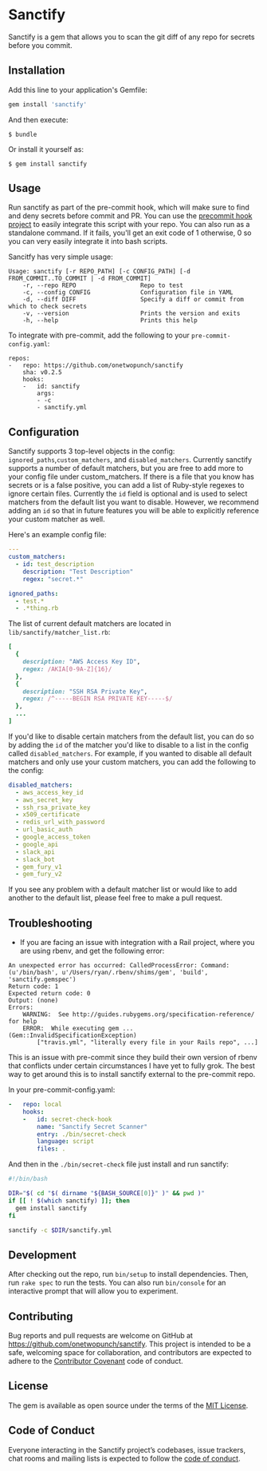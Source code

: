 # Sanctify

Sanctify is a gem that allows you to scan the git diff of any repo for secrets before you commit.

## Installation

Add this line to your application's Gemfile:

```ruby
gem install 'sanctify'
```

And then execute:

    $ bundle

Or install it yourself as:

    $ gem install sanctify

## Usage

Run sanctify as part of the pre-commit hook, which will make sure to find and deny secrets before commit and PR. You can use the [precommit hook project](http://pre-commit.com/) to easily integrate this script with your repo. You can also run as a standalone command. If it fails, you'll get an exit code of 1 otherwise, 0 so you can very easily integrate it into bash scripts.

Sancitfy has very simple usage:

```
Usage: sanctify [-r REPO_PATH] [-c CONFIG_PATH] [-d FROM_COMMIT..TO_COMMIT | -d FROM_COMMIT]
    -r, --repo REPO                  Repo to test
    -c, --config CONFIG              Configuration file in YAML
    -d, --diff DIFF                  Specify a diff or commit from which to check secrets
    -v, --version                    Prints the version and exits
    -h, --help                       Prints this help
```

To integrate with pre-commit, add the following to your `pre-commit-config.yaml`:

```
repos:
-   repo: https://github.com/onetwopunch/sanctify
    sha: v0.2.5
    hooks:
    -   id: sanctify
        args:
        - -c
        - sanctify.yml
```

## Configuration

Sanctify supports 3 top-level objects in the config: `ignored_paths`,`custom_matchers`, and `disabled_matchers`. Currently sanctify supports a number of default matchers, but you are free to add more to your config file under custom_matchers. If there is a file that you know has secrets or is a false positive, you can add a list of Ruby-style regexes to ignore certain files. Currently the `id` field is optional and is used to select matchers from the default list you want to disable. However, we recommend adding an `id` so that in future features you will be able to explicitly reference your custom matcher as well.

Here's an example config file:

```yaml
---
custom_matchers:
  - id: test_description
    description: "Test Description"
    regex: "secret.*"

ignored_paths:
  - test.*
  - .*thing.rb

```

The list of current default matchers are located in  `lib/sanctify/matcher_list.rb`:

```ruby
[
  {
    description: "AWS Access Key ID",
    regex: /AKIA[0-9A-Z]{16}/
  },
  {
    description: "SSH RSA Private Key",
    regex: /^-----BEGIN RSA PRIVATE KEY-----$/
  },
  ...
]
```

If you'd like to disable certain matchers from the default list, you can do so by adding the `id` of the matcher you'd like to disable to a list in the config called `disabled_matchers`. For example, if you wanted to disable all default matchers and only use your custom matchers, you can add the following to the config:

```yaml
disabled_matchers:
  - aws_access_key_id
  - aws_secret_key
  - ssh_rsa_private_key
  - x509_certificate
  - redis_url_with_password
  - url_basic_auth
  - google_access_token
  - google_api
  - slack_api
  - slack_bot
  - gem_fury_v1
  - gem_fury_v2
```

If you see any problem with a default matcher list or would like to add another to the default list, please feel free to make a pull request.


## Troubleshooting

- If you are facing an issue with integration with a Rail project, where you are using rbenv, and get the following error:
```
An unexpected error has occurred: CalledProcessError: Command: (u'/bin/bash', u'/Users/ryan/.rbenv/shims/gem', 'build', 'sanctify.gemspec')
Return code: 1
Expected return code: 0
Output: (none)
Errors:
    WARNING:  See http://guides.rubygems.org/specification-reference/ for help
    ERROR:  While executing gem ... (Gem::InvalidSpecificationException)
        ["travis.yml", "literally every file in your Rails repo", ...]
```

This is an issue with pre-commit since they build their own version of rbenv that conflicts under certain circumstances I have yet to fully grok. The best way to get around this is to install sanctify external to the pre-commit repo.

In your pre-commit-config.yaml:

```yaml
-   repo: local
    hooks:
    -   id: secret-check-hook
        name: "Sanctify Secret Scanner"
        entry: ./bin/secret-check
        language: script
        files: .
```

And then in the `./bin/secret-check` file just install and run sanctify:

```bash
#!/bin/bash

DIR="$( cd "$( dirname "${BASH_SOURCE[0]}" )" && pwd )"
if [[ ! $(which sanctify) ]]; then
  gem install sanctify
fi

sanctify -c $DIR/sanctify.yml
```

## Development

After checking out the repo, run `bin/setup` to install dependencies. Then, run `rake spec` to run the tests. You can also run `bin/console` for an interactive prompt that will allow you to experiment.

## Contributing

Bug reports and pull requests are welcome on GitHub at https://github.com/onetwopunch/sanctify. This project is intended to be a safe, welcoming space for collaboration, and contributors are expected to adhere to the [Contributor Covenant](http://contributor-covenant.org) code of conduct.

## License

The gem is available as open source under the terms of the [MIT License](https://opensource.org/licenses/MIT).

## Code of Conduct

Everyone interacting in the Sanctify project’s codebases, issue trackers, chat rooms and mailing lists is expected to follow the [code of conduct](https://github.com/onetwopunch/sanctify/blob/master/CODE_OF_CONDUCT.md).
